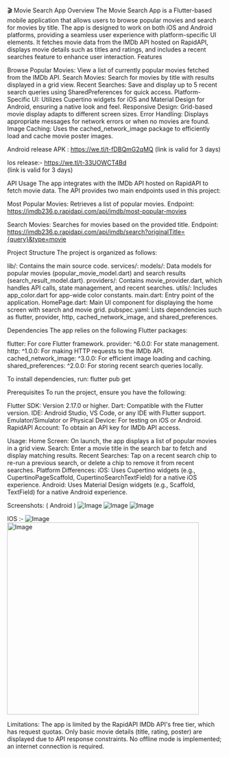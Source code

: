 
🎬 Movie Search App
Overview
The Movie Search App is a Flutter-based mobile application that allows users to browse popular movies and search for movies by title. The app is designed to work on both iOS and Android platforms, providing a seamless user experience with platform-specific UI elements. It fetches movie data from the IMDb API hosted on RapidAPI, displays movie details such as titles and ratings, and includes a recent searches feature to enhance user interaction.
Features

Browse Popular Movies: View a list of currently popular movies fetched from the IMDb API.
Search Movies: Search for movies by title with results displayed in a grid view.
Recent Searches: Save and display up to 5 recent search queries using SharedPreferences for quick access.
Platform-Specific UI: Utilizes Cupertino widgets for iOS and Material Design for Android, ensuring a native look and feel.
Responsive Design: Grid-based movie display adapts to different screen sizes.
Error Handling: Displays appropriate messages for network errors or when no movies are found.
Image Caching: Uses the cached_network_image package to efficiently load and cache movie poster images.

Android release APK : https://we.tl/t-fDBQmG2qMQ (link is valid for 3 days)

Ios release:- https://we.tl/t-33UOWCT4Bd  
(link is valid for 3 days)

API Usage
The app integrates with the IMDb API hosted on RapidAPI to fetch movie data. The API provides two main endpoints used in this project:

Most Popular Movies: Retrieves a list of popular movies.
Endpoint: https://imdb236.p.rapidapi.com/api/imdb/most-popular-movies

Search Movies: Searches for movies based on the provided title.
Endpoint: https://imdb236.p.rapidapi.com/api/imdb/search?originalTitle={query}&type=movie

Project Structure
The project is organized as follows:

lib/: Contains the main source code.
services/:
models/: Data models for popular movies (popular_movie_model.dart) and search results (search_result_model.dart).
providers/: Contains movie_provider.dart, which handles API calls, state management, and recent searches.
utils/: Includes app_color.dart for app-wide color constants.
main.dart: Entry point of the application.
HomePage.dart: Main UI component for displaying the home screen with search and movie grid.
pubspec.yaml: Lists dependencies such as flutter, provider, http, cached_network_image, and shared_preferences.

Dependencies
The app relies on the following Flutter packages:

flutter: For core Flutter framework.
provider: ^6.0.0: For state management.
http: ^1.0.0: For making HTTP requests to the IMDb API.
cached_network_image: ^3.0.0: For efficient image loading and caching.
shared_preferences: ^2.0.0: For storing recent search queries locally.

To install dependencies, run:
flutter pub get

Prerequisites
To run the project, ensure you have the following:

Flutter SDK: Version 2.17.0 or higher.
Dart: Compatible with the Flutter version.
IDE: Android Studio, VS Code, or any IDE with Flutter support.
Emulator/Simulator or Physical Device: For testing on iOS or Android.
RapidAPI Account: To obtain an API key for IMDb API access.


Usage:
Home Screen: On launch, the app displays a list of popular movies in a grid view.
Search: Enter a movie title in the search bar to fetch and display matching results.
Recent Searches: Tap on a recent search chip to re-run a previous search, or delete a chip to remove it from recent searches.
Platform Differences:
iOS: Uses Cupertino widgets (e.g., CupertinoPageScaffold, CupertinoSearchTextField) for a native iOS experience.
Android: Uses Material Design widgets (e.g., Scaffold, TextField) for a native Android experience.

Screenshots: ( Android )  ![Image](https://github.com/user-attachments/assets/3f2e6904-be02-4249-997c-bbab9f5fe6bf)
![Image](https://github.com/user-attachments/assets/4d252f35-ad0d-4e6c-9708-762ed9fa6ba5)
![Image](https://github.com/user-attachments/assets/76af3a2a-7316-4098-a367-8817658da315)

IOS :- ![Image](https://github.com/user-attachments/assets/c448461d-6224-4659-995d-25e6fe71faef)
<img width="447" alt="Image" src="https://github.com/user-attachments/assets/9e2c9cef-267a-424f-8bfa-c1124eac9099" />


Limitations:
The app is limited by the RapidAPI IMDb API's free tier, which has request quotas.
Only basic movie details (title, rating, poster) are displayed due to API response constraints.
No offline mode is implemented; an internet connection is required.

